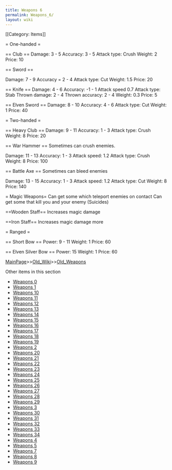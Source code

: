 ```yaml
---
title: Weapons 6
permalink: Weapons_6/
layout: wiki
---
```

[[Category: Items]]

= One-handed =

== Club ==
 Damage: 3 - 5
 Accuracy: 3 - 5
 Attack type: Crush
 Weight: 2
 Price: 10

== Sword ==

 Damage: 7 - 9
 Accuracy = 2 - 4
 Attack type: Cut
 Weight: 1.5
 Price: 20

== Knife ==
 Damage: 4 - 6
 Accuracy: -1 - 1
 Attack speed 0.7
 Attack type: Stab
 Thrown damage: 2 - 4
 Thrown accuracy: 2 - 4
 Weight: 0.3
 Price: 5

== Elven Sword ==
 Damage: 8 - 10
 Accuracy: 4 - 6
 Attack type: Cut
 Weight: 1
 Price: 40

= Two-handed =

== Heavy Club ==
 Damage: 9 - 11
 Accuracy: 1 - 3
 Attack type: Crush
 Weight: 8
 Price: 20

== War Hammer ==
Sometimes can crush enemies.

 Damage: 11 - 13
 Accuracy: 1 - 3
 Attack speed: 1.2
 Attack type: Crush
 Weight: 8
 Price: 100

== Battle Axe ==
Sometimes can bleed enemies

 Damage: 13 - 15
 Accuracy: 1 - 3
 Attack speed: 1.2
 Attack type: Cut
 Weight: 8
 Price: 140

= Magic Weapons=
Can get some which teleport enemies on contact
Can get some that kill you and your enemy (Suicides)

==Wooden Staff==
Increases magic damage

==Iron Staff==
Increases magic damage more

= Ranged =

== Short Bow ==
 Power: 9 - 11
 Weight: 1
 Price: 60

== Elven Silver Bow ==
 Power: 15 
 Weight: 1
 Price: 60

[MainPage](/keeperrl_wiki/ "wikilink")>>[Old_Wiki](/keeperrl_wiki/Old_Wiki "wikilink")>>[Old_Weapons](/keeperrl_wiki/Old_Weapons "wikilink")

Other items in this section
-    [Weapons 0](/keeperrl_wiki/Weapons_0 "wikilink")
-    [Weapons 1](/keeperrl_wiki/Weapons_1 "wikilink")
-    [Weapons 10](/keeperrl_wiki/Weapons_10 "wikilink")
-    [Weapons 11](/keeperrl_wiki/Weapons_11 "wikilink")
-    [Weapons 12](/keeperrl_wiki/Weapons_12 "wikilink")
-    [Weapons 13](/keeperrl_wiki/Weapons_13 "wikilink")
-    [Weapons 14](/keeperrl_wiki/Weapons_14 "wikilink")
-    [Weapons 15](/keeperrl_wiki/Weapons_15 "wikilink")
-    [Weapons 16](/keeperrl_wiki/Weapons_16 "wikilink")
-    [Weapons 17](/keeperrl_wiki/Weapons_17 "wikilink")
-    [Weapons 18](/keeperrl_wiki/Weapons_18 "wikilink")
-    [Weapons 19](/keeperrl_wiki/Weapons_19 "wikilink")
-    [Weapons 2](/keeperrl_wiki/Weapons_2 "wikilink")
-    [Weapons 20](/keeperrl_wiki/Weapons_20 "wikilink")
-    [Weapons 21](/keeperrl_wiki/Weapons_21 "wikilink")
-    [Weapons 22](/keeperrl_wiki/Weapons_22 "wikilink")
-    [Weapons 23](/keeperrl_wiki/Weapons_23 "wikilink")
-    [Weapons 24](/keeperrl_wiki/Weapons_24 "wikilink")
-    [Weapons 25](/keeperrl_wiki/Weapons_25 "wikilink")
-    [Weapons 26](/keeperrl_wiki/Weapons_26 "wikilink")
-    [Weapons 27](/keeperrl_wiki/Weapons_27 "wikilink")
-    [Weapons 28](/keeperrl_wiki/Weapons_28 "wikilink")
-    [Weapons 29](/keeperrl_wiki/Weapons_29 "wikilink")
-    [Weapons 3](/keeperrl_wiki/Weapons_3 "wikilink")
-    [Weapons 30](/keeperrl_wiki/Weapons_30 "wikilink")
-    [Weapons 31](/keeperrl_wiki/Weapons_31 "wikilink")
-    [Weapons 32](/keeperrl_wiki/Weapons_32 "wikilink")
-    [Weapons 33](/keeperrl_wiki/Weapons_33 "wikilink")
-    [Weapons 34](/keeperrl_wiki/Weapons_34 "wikilink")
-    [Weapons 4](/keeperrl_wiki/Weapons_4 "wikilink")
-    [Weapons 5](/keeperrl_wiki/Weapons_5 "wikilink")
-    [Weapons 7](/keeperrl_wiki/Weapons_7 "wikilink")
-    [Weapons 8](/keeperrl_wiki/Weapons_8 "wikilink")
-    [Weapons 9](/keeperrl_wiki/Weapons_9 "wikilink")
